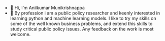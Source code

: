 - 👋 Hi, I’m Anilkumar Munikrishnappa
- 👀 By profession i am a public policy researcher and keenly interested in learning python and machine learning models. I like to try my skills on some of the well known business problems, and extend this skills to study critical public policy issues. Any feedback on the work is most welcome.

<!---
Anilkumar-Krishna/Anilkumar-Krishna is a ✨ special ✨ repository because its `README.md` (this file) appears on your GitHub profile.
You can click the Preview link to take a look at your changes.
--->
